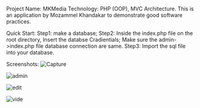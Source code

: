 Project Name: MKMedia
Technology: PHP (OOP), MVC Architecture.
This is an application by Mozammel Khandakar to demonstrate good software practices.

Quick Start:
Step1: make a database;
Step2: Inside the index.php file on the root directory, Insert the databse Cradientials;
Make sure the admin->index.php file database connection are same.
Step3: Import the sql file into your database.

Screenshots:
![Capture](https://github.com/KM-Mozammel/Media/assets/49829493/e69190be-cfc0-410c-92dc-1586fc20c83b)

![admin](https://github.com/KM-Mozammel/Media/assets/49829493/3cb177b0-b97e-432f-b0ec-03b43a8874c5)

![edit](https://github.com/KM-Mozammel/Media/assets/49829493/c2893078-c58a-4be9-9959-43caa59f50eb)

![vide](https://github.com/KM-Mozammel/Media/assets/49829493/00b42ade-c4d7-423e-ae37-7d60333d5ea0)
